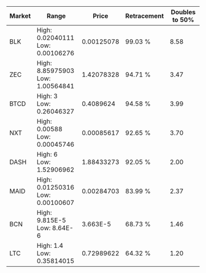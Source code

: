 | Market | Range | Price| Retracement | Doubles to 50% |
| --- | --- | --- | --- | --- |
| BLK | High: 0.02040111<br />Low: 0.00106276 | 0.00125078 | 99.03 % | 8.58 |
| ZEC | High: 8.85975903<br />Low: 1.00564841 | 1.42078328 | 94.71 % | 3.47 |
| BTCD | High: 3<br />Low: 0.26046327 | 0.4089624 | 94.58 % | 3.99 |
| NXT | High: 0.00588<br />Low: 0.00045746 | 0.00085617 | 92.65 % | 3.70 |
| DASH | High: 6<br />Low: 1.52906962 | 1.88433273 | 92.05 % | 2.00 |
| MAID | High: 0.01250316<br />Low: 0.00100607 | 0.00284703 | 83.99 % | 2.37 |
| BCN | High: 9.815E-5<br />Low: 8.64E-6 | 3.663E-5 | 68.73 % | 1.46 |
| LTC | High: 1.4<br />Low: 0.35814015 | 0.72989622 | 64.32 % | 1.20 |
